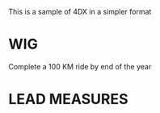 This is a sample of 4DX in a simpler format
# WIG
Complete a 100 KM ride by end of the year
# LEAD MEASURES